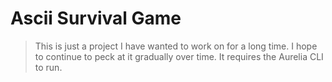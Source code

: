 # Ascii Survival Game
> This is just a project I have wanted to work on for a long time. I hope to continue to peck at it gradually over time. 
It requires the Aurelia CLI to run.
